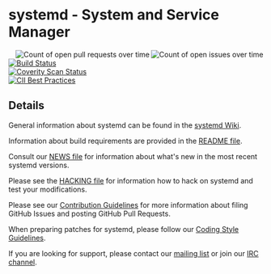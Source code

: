 # systemd - System and Service Manager

<a href="https://in.waw.pl/systemd-github-state/systemd-systemd-issues.svg"><img align="right" src="https://in.waw.pl/systemd-github-state/systemd-systemd-issues-small.svg" alt="Count of open issues over time"></a>
<a href="https://in.waw.pl/systemd-github-state/systemd-systemd-pull-requests.svg"><img align="right" src="https://in.waw.pl/systemd-github-state/systemd-systemd-pull-requests-small.svg" alt="Count of open pull requests over time"></a>
[![Build Status](https://semaphoreci.com/api/v1/projects/28a5a3ca-3c56-4078-8b5e-7ed6ef912e14/443470/shields_badge.svg)](https://semaphoreci.com/systemd/systemd)<br/>
[![Coverity Scan Status](https://scan.coverity.com/projects/350/badge.svg)](https://scan.coverity.com/projects/350)<br/>
[![CII Best Practices](https://bestpractices.coreinfrastructure.org/projects/1369/badge)](https://bestpractices.coreinfrastructure.org/projects/1369)

## Details

General information about systemd can be found in the [systemd Wiki](https://www.freedesktop.org/wiki/Software/systemd).

Information about build requirements are provided in the [README file](../master/README).

Consult our [NEWS file](../master/NEWS) for information about what's new in the most recent systemd versions.

Please see the [HACKING file](../master/doc/HACKING) for information how to hack on systemd and test your modifications.

Please see our [Contribution Guidelines](../master/.github/CONTRIBUTING.md) for more information about filing GitHub Issues and posting GitHub Pull Requests.

When preparing patches for systemd, please follow our [Coding Style Guidelines](../master/doc/CODING_STYLE).

If you are looking for support, please contact our [mailing list](https://lists.freedesktop.org/mailman/listinfo/systemd-devel) or join our [IRC channel](irc://irc.freenode.org/%23systemd).
